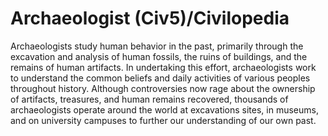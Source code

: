 # Archaeologist (Civ5)/Civilopedia

Archaeologists study human behavior in the past, primarily through the excavation and analysis of human fossils, the ruins of buildings, and the remains of human artifacts. In undertaking this effort, archaeologists work to understand the common beliefs and daily activities of various peoples throughout history. Although controversies now rage about the ownership of artifacts, treasures, and human remains recovered, thousands of archaeologists operate around the world at excavations sites, in museums, and on university campuses to further our understanding of our own past.